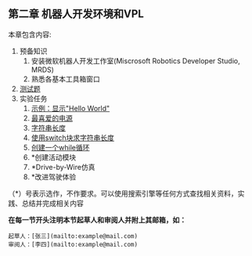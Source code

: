 第二章 机器人开发环境和VPL
---

本章包含内容:
1. 预备知识
    1. 安装微软机器人开发工作室(Miscrosoft Robotics Developer Studio, MRDS)
    2. 熟悉各基本工具箱窗口
2. [测试题](exercises.md)
3. 实验任务
    1. [示例：显示"Hello World"](exercise_01.md)
    2. [最喜爱的电源](exercise_02.md)
    3. [字符串长度](exercise_03.md)
    4. [使用switch块求字符串长度](exercise_04.md)
    5. [创建一个while循环](exercise_05.md)
    6. *创建活动模块
    7. *Drive-by-Wire仿真
    8. *改进驾驶体验

（*）号表示选作，不作要求。可以使用搜索引擎等任何方式查找相关资料，实践、总结并完成相关内容

**在每一节开头注明本节起草人和审阅人并附上其邮箱，如：** 
```
起草人：[张三](mailto:example@mail.com)
审阅人：[李四](mailto:example@mail.com)
```